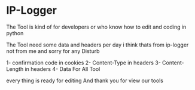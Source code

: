 # IP-Logger

The Tool is kind of for developers or who know how to edit and coding in python

The Tool need some data and headers per day i think thats from ip-logger not from me and sorry for any Disturb

1- confirmation code in cookies
2- Content-Type in headers
3- Content-Length in headers
4- Data For All Tool 

every thing is ready for editing
And thank you for view our tools
